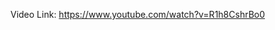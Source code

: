 Video Link: <a href="https://www.youtube.com/watch?v=R1h8CshrBo0">https://www.youtube.com/watch?v=R1h8CshrBo0</a>
